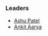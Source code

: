 ### Leaders
* [Ashu Patel](mailto:ashu.patel@owasp.org) 
* [Ankit Aarya](mailto:ankit.aarya@owasp.org) 
